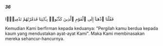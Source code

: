 ##### 36

<span class="ayah">فَقُلْنَا ٱذْهَبَآ إِلَى ٱلْقَوْمِ ٱلَّذِينَ كَذَّبُوا۟ بِـَٔايَٰتِنَا فَدَمَّرْنَٰهُمْ تَدْمِيرًۭا</span>

<span class="ayah_translation">Kemudian Kami berfirman kepada keduanya: "Pergilah kamu berdua kepada kaum yang mendustakan ayat-ayat Kami". Maka Kami membinasakan mereka sehancur-hancurnya.</span>
